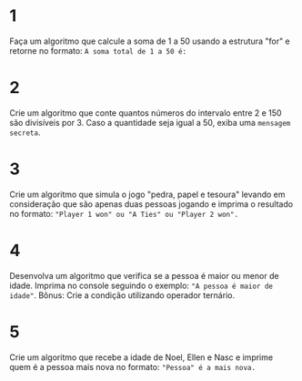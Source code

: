 # 1
Faça um algoritmo que calcule a soma de 1 a 50 usando a estrutura "for" e retorne no formato: `A soma total de 1 a 50 é:`

# 2
Crie um algoritmo que conte quantos números do intervalo entre 2 e 150 são divisíveis por 3.
Caso a quantidade seja igual a 50, exiba uma `mensagem secreta`.

# 3
Crie um algoritmo que simula o jogo "pedra, papel e tesoura" levando em consideração que são apenas duas pessoas jogando e imprima o resultado no formato: `"Player 1 won" ou "A Ties" ou "Player 2 won".`

# 4
Desenvolva um algoritmo que verifica se a pessoa é maior ou menor de idade.
Imprima no console seguindo o exemplo: `"A pessoa é maior de idade"`.
Bônus: Crie a condição utilizando operador ternário.

# 5
Crie um algoritmo que recebe a idade de Noel, Ellen e Nasc e imprime quem é a pessoa mais nova no formato: `"Pessoa" é a mais nova.`